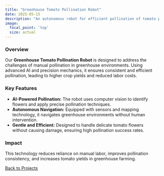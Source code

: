 ```yaml
---
title: "Greenhouse Tomato Pollination Robot"
date: 2025-05-15
description: "An autonomous robot for efficient pollination of tomato plants in greenhouses."
image:
  focal_point: 'top'
  size: actual
---
```


### Overview
Our **Greenhouse Tomato Pollination Robot** is designed to address the challenges of manual pollination in greenhouse environments. Using advanced AI and precision mechanics, it ensures consistent and efficient pollination, leading to higher crop yields and reduced labor costs.

### Key Features
- **AI-Powered Pollination:** The robot uses computer vision to identify flowers and apply precise pollination techniques.
- **Autonomous Navigation:** Equipped with sensors and mapping technology, it navigates greenhouse environments without human intervention.
- **Gentle and Efficient:** Designed to handle delicate tomato flowers without causing damage, ensuring high pollination success rates.

### Impact
This technology reduces reliance on manual labor, improves pollination consistency, and increases tomato yields in greenhouse farming.

[Back to Projects](/projects)